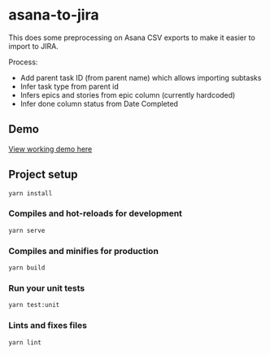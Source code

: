 # asana-to-jira

This does some preprocessing on Asana CSV exports to make it easier to import to JIRA.

Process:

- Add parent task ID (from parent name) which allows importing subtasks
- Infer task type from parent id
- Infers epics and stories from epic column (currently hardcoded)
- Infer done column status from Date Completed

## Demo

[View working demo here](https://alegemaate.com/asana-to-jira/)

## Project setup

```
yarn install
```

### Compiles and hot-reloads for development

```
yarn serve
```

### Compiles and minifies for production

```
yarn build
```

### Run your unit tests

```
yarn test:unit
```

### Lints and fixes files

```
yarn lint
```

